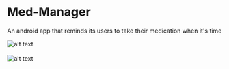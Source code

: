 # Med-Manager
An android app that reminds its users to take their medication when it's time

![alt text](screenshots/1.png "MainActivity")<br/><br/>  ![alt text](screenshots/2.png "EditorActivity")

